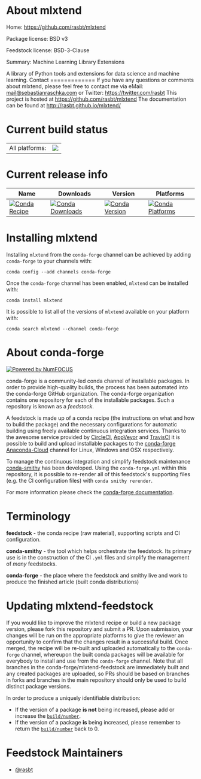 About mlxtend
=============

Home: https://github.com/rasbt/mlxtend

Package license: BSD v3

Feedstock license: BSD-3-Clause

Summary: Machine Learning Library Extensions

A library of Python tools and extensions for data science and machine learning.
Contact =============
If you have any questions or comments about mlxtend, please feel free to contact me via eMail: mail@sebastianraschka.com or Twitter: https://twitter.com/rasbt
This project is hosted at https://github.com/rasbt/mlxtend The documentation can be found at http://rasbt.github.io/mlxtend/


Current build status
====================


<table><tr><td>All platforms:</td>
    <td>
      <a href="https://dev.azure.com/conda-forge/feedstock-builds/_build/latest?definitionId=3103&branchName=master">
        <img src="https://dev.azure.com/conda-forge/feedstock-builds/_apis/build/status/mlxtend-feedstock?branchName=master">
      </a>
    </td>
  </tr>
</table>

Current release info
====================

| Name | Downloads | Version | Platforms |
| --- | --- | --- | --- |
| [![Conda Recipe](https://img.shields.io/badge/recipe-mlxtend-green.svg)](https://anaconda.org/conda-forge/mlxtend) | [![Conda Downloads](https://img.shields.io/conda/dn/conda-forge/mlxtend.svg)](https://anaconda.org/conda-forge/mlxtend) | [![Conda Version](https://img.shields.io/conda/vn/conda-forge/mlxtend.svg)](https://anaconda.org/conda-forge/mlxtend) | [![Conda Platforms](https://img.shields.io/conda/pn/conda-forge/mlxtend.svg)](https://anaconda.org/conda-forge/mlxtend) |

Installing mlxtend
==================

Installing `mlxtend` from the `conda-forge` channel can be achieved by adding `conda-forge` to your channels with:

```
conda config --add channels conda-forge
```

Once the `conda-forge` channel has been enabled, `mlxtend` can be installed with:

```
conda install mlxtend
```

It is possible to list all of the versions of `mlxtend` available on your platform with:

```
conda search mlxtend --channel conda-forge
```


About conda-forge
=================

[![Powered by NumFOCUS](https://img.shields.io/badge/powered%20by-NumFOCUS-orange.svg?style=flat&colorA=E1523D&colorB=007D8A)](http://numfocus.org)

conda-forge is a community-led conda channel of installable packages.
In order to provide high-quality builds, the process has been automated into the
conda-forge GitHub organization. The conda-forge organization contains one repository
for each of the installable packages. Such a repository is known as a *feedstock*.

A feedstock is made up of a conda recipe (the instructions on what and how to build
the package) and the necessary configurations for automatic building using freely
available continuous integration services. Thanks to the awesome service provided by
[CircleCI](https://circleci.com/), [AppVeyor](https://www.appveyor.com/)
and [TravisCI](https://travis-ci.com/) it is possible to build and upload installable
packages to the [conda-forge](https://anaconda.org/conda-forge)
[Anaconda-Cloud](https://anaconda.org/) channel for Linux, Windows and OSX respectively.

To manage the continuous integration and simplify feedstock maintenance
[conda-smithy](https://github.com/conda-forge/conda-smithy) has been developed.
Using the ``conda-forge.yml`` within this repository, it is possible to re-render all of
this feedstock's supporting files (e.g. the CI configuration files) with ``conda smithy rerender``.

For more information please check the [conda-forge documentation](https://conda-forge.org/docs/).

Terminology
===========

**feedstock** - the conda recipe (raw material), supporting scripts and CI configuration.

**conda-smithy** - the tool which helps orchestrate the feedstock.
                   Its primary use is in the construction of the CI ``.yml`` files
                   and simplify the management of *many* feedstocks.

**conda-forge** - the place where the feedstock and smithy live and work to
                  produce the finished article (built conda distributions)


Updating mlxtend-feedstock
==========================

If you would like to improve the mlxtend recipe or build a new
package version, please fork this repository and submit a PR. Upon submission,
your changes will be run on the appropriate platforms to give the reviewer an
opportunity to confirm that the changes result in a successful build. Once
merged, the recipe will be re-built and uploaded automatically to the
`conda-forge` channel, whereupon the built conda packages will be available for
everybody to install and use from the `conda-forge` channel.
Note that all branches in the conda-forge/mlxtend-feedstock are
immediately built and any created packages are uploaded, so PRs should be based
on branches in forks and branches in the main repository should only be used to
build distinct package versions.

In order to produce a uniquely identifiable distribution:
 * If the version of a package **is not** being increased, please add or increase
   the [``build/number``](https://conda.io/docs/user-guide/tasks/build-packages/define-metadata.html#build-number-and-string).
 * If the version of a package **is** being increased, please remember to return
   the [``build/number``](https://conda.io/docs/user-guide/tasks/build-packages/define-metadata.html#build-number-and-string)
   back to 0.

Feedstock Maintainers
=====================

* [@rasbt](https://github.com/rasbt/)

